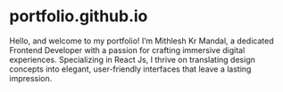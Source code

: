 # portfolio.github.io
Hello, and welcome to my portfolio! I’m Mithlesh Kr Mandal, a dedicated Frontend Developer with a passion for crafting immersive digital experiences. Specializing in React Js, I thrive on translating design concepts into elegant, user-friendly interfaces that leave a lasting impression.
